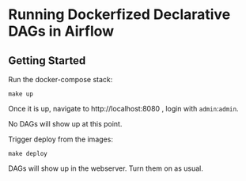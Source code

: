 # Running Dockerfized Declarative DAGs in Airflow

## Getting Started

Run the docker-compose stack:
```
make up
```

Once it is up, navigate to http://localhost:8080 , login with `admin`:`admin`.

No DAGs will show up at this point.

Trigger deploy from the images:

```
make deploy
```

DAGs will show up in the webserver. Turn them on as usual.
